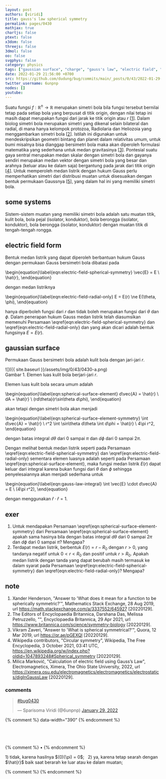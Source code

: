 ```yaml
---
layout: post
authors: [viridi]
title: gauss's law spherical symmetry
permalink: pages/0430
mathjax: true
chartjs: false
ptext: false
x3dom: false
threejs: false
3dmol: false
oo: false
svgphys: false
category: physics
tags: ["gaussian surface", "charge", "gauss's law", "electric field", "spherical symmetry"]
date: 2022-01-29 21:56:00 +0700
src: https://github.com/dudung/bug/commits/main/_posts/0/43/2022-01-29-gauss-law-spherical-symmetry.md
twitter_username: 6unpnp
nodes: []
youtube:
---
```

Suatu fungsi $f: \mathbb{R}^n \rightarrow \mathbb{R}$ merupakan simetri bola bila fungsi tersebut bernilai tetap pada setiap bola yang berpusat di titik origin, dengan nilai tetap ini masih dapat merupakan fungsi dari jarak ke titik origin atau $r$ [[1](#r01)]. Dalam biolog simetri bola merupakan simetri yang dikenal selain bilateral dan radial, di mana hanya kelompok protozoa, Radiolaria dan Heliozoia yang menggambarkan simetri bola [[2](#r02)]. Istilah ini digunakan untuk mendeskripsikan geometri bintang dan planet dalam relativitas umum, untuk bumi misalnya bisa dianggap bersimetri bola maka akan diperoleh formulasi matematika yang sederhana untuk medan gravitasinya [[3](#r03)]. Pontesial suatu gaya sentral merupakan medan skalar dengan simetri bola dan gayanya sendiri merupakan medan vektor dengan simetri bola yang besar dan arahnya (keluar atau ke dalam saja) bergantung pada jarak dari titik origin [[4](#r04)]. Untuk memperoleh medan listrik dengan hukum Gauss perlu memperhatikan simetri dari distribusi muatan untuk disesuaikan dengan bentuk permukaan Gaussnya [[5](#r05)], yang dalam hal ini yang memiliki simetri bola.


## some systems
Sistem-sistem muatan yang memiliki simetri bola adalah satu muatan titik, kulit bola, bola pejal (isolator, konduktor), bola berongga (isolator, konduktor), bola berongga (isolator, konduktor) dengan muatan titik di tengah-tengah rongga.


## electric field form
Bentuk medan listrik yang dapat diperoleh berbantuan hukum Gauss dengan permukaan Gauss bersimetri bola dibatasi pada

\begin{equation}\label{eqn:electric-field-spherical-symmetry}
\vec{E} = E \ \hat{r},
\end{equation}

dengan medan listriknya

\begin{equation}\label{eqn:electric-field-radial-only}
E = E(r) \ne E(\theta, \phi),
\end{equation}

hanya diperboleh fungsi dari $r$ dan tidak boleh merupakan fungsi dari $\theta$ dan $\phi$. Dalam penerapan hukum Gauss medan listrik telah diasumsikan memenuhi Persamaan \eqref{eqn:electric-field-spherical-symmetry} dan \eqref{eqn:electric-field-radial-only} dan yang akan dicari adalah bentuk fungsinya $E = E(r)$.


## gaussian surface
Permukaan Gauss bersimetri bola adalah kulit bola dengan jari-jari $r$.

![]({{ site.baseurl }}/assets/img/0/43/0430-a.png) \
Gambar <a name='fig1'>1</a>. Elemen luas kulit bola berjari-jari $r$.

Elemen luas kulit bola secara umum adalah

\begin{equation}\label{eqn:spherical-surface-element}
d\vec{A} = \hat{r} \ dA = \hat{r} \ (rd\theta)(r\sin\theta d\phi),
\end{equation}

akan tetapi dengan simetri bola akan menjadi

\begin{equation}\label{eqn:spherical-surface-element-symmetry}
\int d\vec{A} = \hat{r} \ r^2 \int \sin\theta d\theta \int d\phi = \hat{r} \ 4\pi r^2,
\end{equation}

dengan batas integral $d\theta$ dari $0$ sampai $\pi$ dan $d\phi$ dari $0$ sampai $2\pi$.

Dengan melihat bentuk medan listrik seperti pada Persamaan \eqref{eqn:electric-field-spherical-symmetry} dan \eqref{eqn:electric-field-radial-only} sementara elemen luasnya adalah seperti pada Persamaan \eqref{eqn:spherical-surface-element}, maka fungsi medan listrik $E(r)$ dapat keluar dari integral karena bukan fungsi dari $\theta$ dan $\phi$ sehingga penyelesaiannya akan menjadi sederhana untuk

\begin{equation}\label{eqn:gauss-law-integral}
\int \vec{E} \cdot d\vec{A} = E \ (4\pi r^2),
\end{equation}

dengan menggunakan $\hat{r} \cdot \hat{r} = 1$.


## exer
1. Untuk mendapakan Persamaan \eqref{eqn:spherical-surface-element-symmetry} dari Persamaan \eqref{eqn:spherical-surface-element} apakah sama hasinya bila dengan batas integral $d\theta$ dari $0$ sampai $2\pi$ dan $d\phi$ dari $0$ sampai $\pi$? Mengapa?
2. Terdapat medan listrik, berbentuk $E(r) = r - R_0$ dengan $r > 0$, yang tandanya negatif untuk $0 < r < R_0$ dan positif untuk $r > R_0$. Apakah medan listrik dengan tanda yang dapat berubah masih termasuk ke dalam syarat pada Persamaan \eqref{eqn:electric-field-spherical-symmetry} dan \eqref{eqn:electric-field-radial-only}? Mengapa?


## note
1. <a name='r01'></a>Xander Henderson, "Answer to 'What does it mean for a function to be spherically symmetric?'", Mathematics Stack Exchange, 28 Aug 2019, url <https://math.stackexchange.com/a/3337552/645927> [20220129].
2. <a name='r02'></a>The Editors of Encyclopaedia Britannica, Darshana Das, Melissa Petruzzello, "", Encyclopaedia Britannica, 29 Apr 2021, url <https://www.britannica.com/science/symmetry-biology> [20220129].
3. <a name='r03'></a>Vikram Zaveri, "Answer to 'What is spherical symmetrical?'", Quora, 12 Mar 2019, url <https://qr.ae/pGEXQl> [20220129].
4. <a name='r04'></a>Wikipedia contributors, "Circular symmetry", Wikipedia, The Free Encyclopedia, 3 October 2021, 03:41 UTC, <https://en.wikipedia.org/w/index.php?oldid=1047893248#Spherical_symmetry> [20220129].
5. <a name='r04'></a>Milica Marković, "Calculation of electric field using Gauss’s Law", Electromagnetics, Ximera, The Ohio State University, 2022, url <https://ximera.osu.edu/electromagnetics/electromagnetics/electrostatics/digInGaussLaw> [20220129].

### comments
<blockquote class="twitter-tweet" data-width="390"><p lang="und" dir="ltr"><a href="https://twitter.com/hashtag/bug0430?src=hash&amp;ref_src=twsrc%5Etfw">#bug0430</a></p>&mdash; Sparisoma Viridi (@6unpnp) <a href="https://twitter.com/6unpnp/status/1487416444136554497?ref_src=twsrc%5Etfw">January 29, 2022</a></blockquote> <script async src="https://platform.twitter.com/widgets.js" charset="utf-8"></script>
{% comment %} data-width="390" {% endcomment %}


## &nbsp;
{% comment %} []() &bull; []() {% endcomment %}


<ans>
1) tidak, karena hasilnya $(0)(\pi) = 0$; &nbsp;
2) ya, karena tetap searah dengan $\hat{r}$ baik saat berarah ke luar atau ke dalam muatan; &nbsp;
</ans>


{% comment %}
{% endcomment %}
